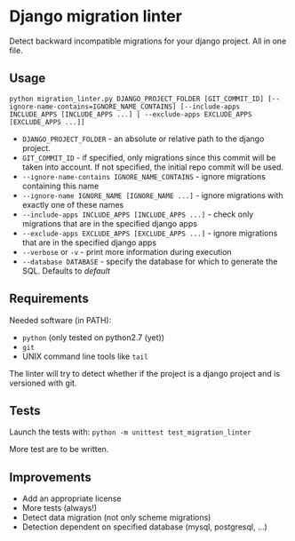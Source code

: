 # Django migration linter

Detect backward incompatible migrations for your django project. All in one file.

## Usage

`python migration_linter.py DJANGO_PROJECT_FOLDER [GIT_COMMIT_ID] [--ignore-name-contains=IGNORE_NAME_CONTAINS] [--include-apps INCLUDE_APPS [INCLUDE_APPS ...] | --exclude-apps EXCLUDE_APPS [EXCLUDE_APPS ...]]`

* `DJANGO_PROJECT_FOLDER` - an absolute or relative path to the django project.
* `GIT_COMMIT_ID` - if specified, only migrations since this commit will be taken into account. If not specified, the initial repo commit will be used.
* `--ignore-name-contains IGNORE_NAME_CONTAINS` - ignore migrations containing this name
* `--ignore-name IGNORE_NAME [IGNORE_NAME ...]` - ignore migrations with exactly one of these names
* `--include-apps INCLUDE_APPS [INCLUDE_APPS ...]` - check only migrations that are in the specified django apps
* `--exclude-apps EXCLUDE_APPS [EXCLUDE_APPS ...]` - ignore migrations that are in the specified django apps
* `--verbose` or `-v` - print more information during execution
* `--database DATABASE` - specify the database for which to generate the SQL. Defaults to *default*

## Requirements

Needed software (in PATH):

* `python` (only tested on python2.7 (yet))
* `git`
* UNIX command line tools like `tail`

The linter will try to detect whether if the project is a django project and is versioned with git.

## Tests

Launch the tests with: `python -m unittest test_migration_linter`

More test are to be written.

## Improvements

* Add an appropriate license
* More tests (always!)
* Detect data migration (not only scheme migrations)
* Detection dependent on specified database (mysql, postgresql, ...)

